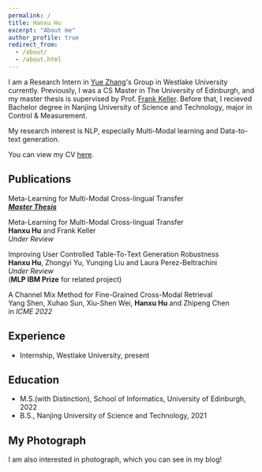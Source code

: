 ```yaml
---
permalink: /
title: Hanxu Hu
excerpt: "About me"
author_profile: true
redirect_from: 
  - /about/
  - /about.html
---
```


I am a Research Intern in [Yue Zhang](https://frcchang.github.io)'s Group in Westlake University currently. Previously, I was a CS Master in The University of Edinburgh, and my master thesis is supervised by Prof. [Frank Keller](https://homepages.inf.ed.ac.uk/keller/). Before that, I recieved Bachelor degree in Nanjing University of Science and Technology, major in Control & Measurement.<br>

My research interest is NLP, especially Multi-Modal learning and Data-to-text generation.<br>

You can view my CV [here](https://hanxuhu.github.io/files/CV_Hanxu.pdf).<br>

Publications
------
Meta-Learning for Multi-Modal Cross-lingual Transfer<br>
**[*Master Thesis*](https://hanxuhu.github.io/files/Hanxu_dissertation.pdf)** <br>

Meta-Learning for Multi-Modal Cross-lingual Transfer<br>
<strong>Hanxu Hu</strong> and Frank Keller<br>
*Under Review*<br>

Improving User Controlled Table-To-Text Generation Robustness<br>
<strong>Hanxu Hu</strong>, Zhongyi Yu, Yunqing Liu and Laura Perez-Beltrachini<br>
*Under Review*<br>
(<strong>MLP IBM Prize</strong> for related project)

A Channel Mix Method for Fine-Grained Cross-Modal Retrieval<br>
Yang Shen, Xuhao Sun, Xiu-Shen Wei, <strong>Hanxu Hu</strong> and Zhipeng Chen<br>
in *ICME 2022*

Experience
------
- Internship, Westlake University, present


Education
------
- M.S.(with Distinction), School of Informatics, University of Edinburgh, 2022
- B.S., Nanjing University of Science and Technology, 2021




My Photograph
------
I am also interested in photograph, which you can see in my blog!
